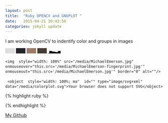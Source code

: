 ```yaml
---
layout: post
title:  "Ruby OPENCV and GNUPLOT "
date:   2015-04-21 10:42:56
categories: jekyll update
---
```





I am working OpenCV to indentify color and groups in images


<p style="margin-left: auto;margin-right: auto;width: 80%">
	<div>
		<span style="display: inline-block;background-color:#dcdddc; ;width:30px; height:17px;"></span>
		<span style="display: inline-block;background-color:#25242a; ;width:30px; height:17px;"></span> 
		<span style="display: inline-block;background-color:#9a7d69; ;width:30px; height:17px;"></span>
		<span style="display: inline-block;background-color:#473d37; ;width:30px; height:17px;"></span> 
		<span style="display: inline-block; height:15px"><img src="/media/histogram.jpg"></span>
	</div>

	<img  style="width: 100%" src="/media/MichaelEmerson.jpg" onmouseover="this.src='/media/MichaelEmerson-fingerprint.jpg'" onmouseout="this.src='/media/MichaelEmerson.jpg'" border="0" alt=""/>

	 <object  style="width: 100%; ma"  id="" type="image/svg+xml" data="/media/colorplot.svg">Your browser does not support SVG</object>
</p>
 




{% highlight ruby %}

{% endhighlight %}




[My Github][github]


[github]:      http://github.com/joegyoung

